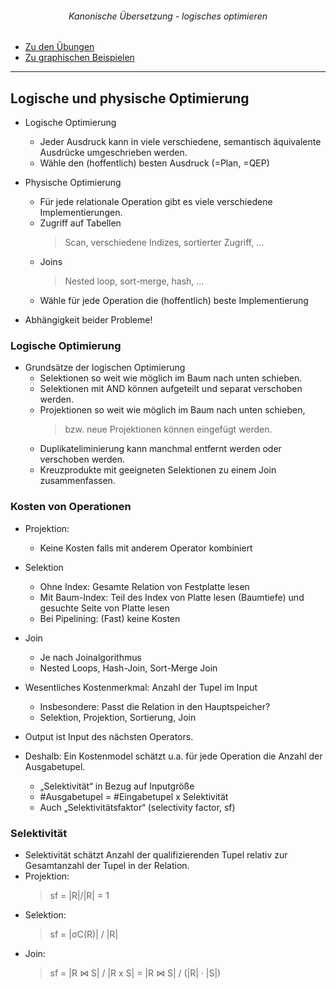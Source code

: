 ###### <p align="center"> Kanonische Übersetzung - logisches optimieren </p> 

- [ Zu den Übungen ](https://github.com/IxI-Enki/DbiTheorie-001/blob/master/canonic-translation/kanonische-uebung.md)
- [ Zu graphischen Beispielen ](https://github.com/IxI-Enki/DbiTheorie-001/tree/master/diagrams)

---

## Logische und physische Optimierung
- Logische Optimierung
  - Jeder Ausdruck kann in viele verschiedene, semantisch äquivalente Ausdrücke umgeschrieben werden.
  - Wähle den (hoffentlich) besten Ausdruck (=Plan, =QEP)

- Physische Optimierung
  - Für jede relationale Operation gibt es viele verschiedene Implementierungen.
  - Zugriff auf Tabellen
    > Scan, verschiedene Indizes, sortierter Zugriff, …
  - Joins
    > Nested loop, sort-merge, hash, …
  - Wähle für jede Operation die (hoffentlich) beste Implementierung
- Abhängigkeit beider Probleme!


### Logische Optimierung
- Grundsätze der logischen Optimierung
  - Selektionen so weit wie möglich im Baum nach unten
schieben.
  - Selektionen mit AND können aufgeteilt und separat verschoben
werden.
  - Projektionen so weit wie möglich im Baum nach unten
schieben,
    > bzw. neue Projektionen können eingefügt werden.
  - Duplikateliminierung kann manchmal entfernt werden oder
verschoben werden.
  - Kreuzprodukte mit geeigneten Selektionen zu einem Join
zusammenfassen.

### Kosten von Operationen
- Projektion:
  - Keine Kosten falls mit anderem Operator kombiniert
- Selektion
  - Ohne Index: Gesamte Relation von Festplatte lesen
  - Mit Baum-Index: Teil des Index von Platte lesen (Baumtiefe)
und gesuchte Seite von Platte lesen
  - Bei Pipelining: (Fast) keine Kosten
- Join
  - Je nach Joinalgorithmus
  - Nested Loops, Hash-Join, Sort-Merge Join

- Wesentliches Kostenmerkmal: Anzahl der Tupel im Input
  - Insbesondere: Passt die Relation in den Hauptspeicher?
  - Selektion, Projektion, Sortierung, Join
- Output ist Input des nächsten Operators.
- Deshalb: Ein Kostenmodel schätzt u.a. für jede Operation die
Anzahl der Ausgabetupel.
  - „Selektivität“ in Bezug auf Inputgröße
  - #Ausgabetupel = #Eingabetupel x Selektivität
  - Auch „Selektivitätsfaktor“ (selectivity factor, sf)

### Selektivität
- Selektivität schätzt Anzahl der qualifizierenden Tupel relativ zur
Gesamtanzahl der Tupel in der Relation.
- Projektion:
  > sf = |R|/|R| = 1
- Selektion:
  > sf = |σC(R)| / |R|
- Join:
  > sf = |R ⋈ S| / |R x S| = |R ⋈ S| / (|R| · |S|)

 
